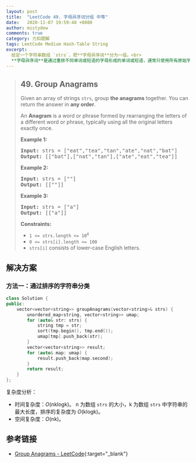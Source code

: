 ```yaml
---
layout: post
title:  "LeetCode 49. 字母异序词分组 中等"
date:   2020-11-07 19:59:48 +0800
author: mistydew
comments: true
category: 力扣题解
tags: LeetCode Medium Hash-Table String
excerpt:
  给定一个字符串数组 `strs`，把**字母异序词**分为一组。<br>
  **字母异序词**是通过重排不同单词或短语的字母形成的单词或短语，通常只使用所有原始字母一次。
---
```

> ## 49. Group Anagrams
> 
> Given an array of strings `strs`, group **the anagrams** together. You can
> return the answer in **any order**.
> 
> An **Anagram** is a word or phrase formed by rearranging the letters of a
> different word or phrase, typically using all the original letters exactly
> once.
> 
> **Example 1:**
> 
> <pre>
> <strong>Input:</strong> strs = ["eat","tea","tan","ate","nat","bat"]
> <strong>Output:</strong> [["bat"],["nat","tan"],["ate","eat","tea"]]
> </pre>
> 
> **Example 2:**
> 
> <pre>
> <strong>Input:</strong> strs = [""]
> <strong>Output:</strong> [[""]]
> </pre>
> 
> **Example 3:**
> 
> <pre>
> <strong>Input:</strong> strs = ["a"]
> <strong>Output:</strong> [["a"]]
> </pre>
> 
> **Constraints:**
> 
> * <code>1 <= strs.length <= 10<sup>4</sup></code>
> * `0 <= strs[i].length <= 100`
> * `strs[i]` consists of lower-case English letters.

## 解决方案

### 方法一：通过排序的字符串分类

```cpp
class Solution {
public:
    vector<vector<string>> groupAnagrams(vector<string>& strs) {
        unordered_map<string, vector<string>> umap;
        for (auto& str: strs) {
            string tmp = str;
            sort(tmp.begin(), tmp.end());
            umap[tmp].push_back(str);
        }
        vector<vector<string>> result;
        for (auto& map: umap) {
            result.push_back(map.second);
        }
        return result;
    }
};
```

复杂度分析：
* 时间复杂度：*O*(nklogk)。
  n 为数组 `strs` 的大小，k 为数组 `strs` 中字符串的最大长度，排序的复杂度为 *O*(klogk)。
* 空间复杂度：*O*(nk)。

## 参考链接

* [Group Anagrams - LeetCode](https://leetcode.com/problems/group-anagrams/){:target="_blank"}

